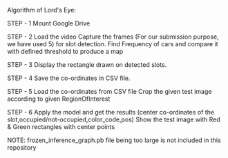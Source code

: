 Algorithm of Lord's Eye:

STEP - 1
Mount Google Drive

STEP - 2
Load the video
Capture the frames (For our submission purpose, we have used 5) for slot detection.
Find Frequency of cars and compare it with defined threshold to produce a map  

STEP - 3
Display the rectangle drawn on detected slots.

STEP - 4
Save the co-ordinates in CSV file.

STEP - 5
Load the co-ordinates from CSV file 
Crop the given test image according to given RegionOfInterest

STEP - 6
Apply the model and get the results (center co-ordinates of the slot,occupied/not-occupied,color_code,pos)
Show the test image with Red & Green rectangles with center points



NOTE:
frozen_inference_graph.pb file being too large is not included in this repository
